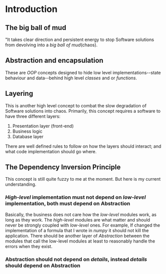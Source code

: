 # Introduction

## The big ball of mud

"It takes clear direction and persistent energy to stop Software solutions from
devolving into a *big ball of mud*(chaos).

## Abstraction and encapsulation

These are *OOP* concepts designed to hide low level implementations--state behaviour
and data--behind high level *classes* and or *functions*.

## Layering

This is another high level concept to combat the slow degradation of Software solutions into chaos.
Primarily, this concept requires a software to have three different layers:

1. Presentation layer (front-end)
2. Business logic
3. Database layer

There are well defined rules to follow on how the layers should interact;
and what code implementation should go where.

## The Dependency Inversion Principle

This concept is still quite fuzzy to me at the moment.
But here is my current understanding.

### *High-level* implementation must not depend on *low-level* implementation, both must depend on **Abstraction**

Basically, the business does not care how the *low-level* modules work, as 
long as they work. The *high-level* modules are what matter and should
never be strongly coupled with *low-level* ones. For example, If changed
the implementation of a formula that I wrote in *numpy* it should not kill the application. There should be another layer of *Abstraction* between the
modules that call the low-level modules at least to reasonably handle
the errors when they exist.


### **Abstraction** should not depend on *details*, instead *details* should depend on **Abstraction**